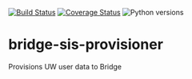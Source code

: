 [![Build Status](https://github.com/uw-it-aca/bridge-sis-provisioner/workflows/Build%2C%20Test%20and%20Deploy/badge.svg)](https://github.com/uw-it-aca/bridge-sis-provisioner/actions)
[![Coverage Status](https://coveralls.io/repos/uw-it-aca/bridge-sis-provisioner/badge.svg?branch=main)](https://coveralls.io/r/uw-it-aca/bridge-sis-provisioner?branch=main)
![Python versions](https://img.shields.io/badge/python-3.12-blue.svg)

# bridge-sis-provisioner
Provisions UW user data to Bridge
